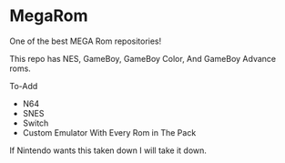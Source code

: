 # MegaRom
One of the best MEGA Rom repositories!

This repo has NES, GameBoy, GameBoy Color, And GameBoy Advance roms.

To-Add
* N64
* SNES
* Switch
* Custom Emulator With Every Rom in The Pack

If Nintendo wants this taken down I will take it down.
